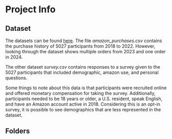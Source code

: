 # Project Info

## Dataset
The datasets can be found [here](https://dataverse.harvard.edu/dataset.xhtml?persistentId=doi:10.7910/DVN/YGLYDY). The file *amazon_purchases.csv* contains the purchase history of 5027 participants from 2018 to 2022. However, looking through the dataset shows multiple orders from 2023 and one order in 2024.

The other dataset *survey.csv* contains responses to a survey given to the 5027 participants that included demographic, amazon use, and personal questions.

Some things to note about this data is that participants were recruited online and offered monetary compensation for taking the survey. Additionally, participants needed to be 18 years or older, a U.S. resident, speak English, and have an Amazon account active in 2018. Considering this is an opt-in survey, it is possible to see demographics that are less represented in the dataset.

## Folders
